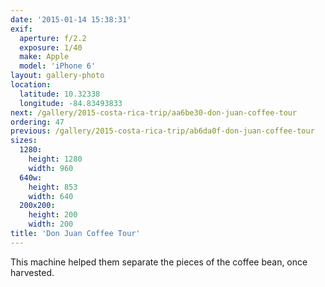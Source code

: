 ```yaml
---
date: '2015-01-14 15:38:31'
exif:
  aperture: f/2.2
  exposure: 1/40
  make: Apple
  model: 'iPhone 6'
layout: gallery-photo
location:
  latitude: 10.32338
  longitude: -84.83493833
next: /gallery/2015-costa-rica-trip/aa6be30-don-juan-coffee-tour
ordering: 47
previous: /gallery/2015-costa-rica-trip/ab6da0f-don-juan-coffee-tour
sizes:
  1280:
    height: 1280
    width: 960
  640w:
    height: 853
    width: 640
  200x200:
    height: 200
    width: 200
title: 'Don Juan Coffee Tour'
---
```


This machine helped them separate the pieces of the coffee bean, once harvested.
